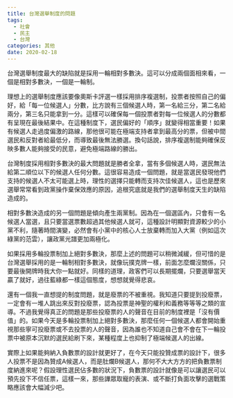 ```yaml
---
title: 台灣選舉制度的問題
tags:
  - 社會
  - 民主
  - 台灣
categories: 其他
date: 2020-02-18
---
```

台灣選舉制度最大的缺陷就是採用一輪相對多數決。這可以分成兩個面相來看，一個是相對多數決，一個是一輪制。

理想上的選舉制度應該要像奧斯卡評選一樣採用排序複選制，投票者按照自己的偏好，給「每一位候選人」分數，比方說有三個候選人時，第一名給三分，第二名給兩分，第三名只能拿到一分。這樣可以確保每一個投票者對每一位候選人的分數都有呈現在最後結果中。在這種制度下，選民偏好的「順序」就變得相當重要！如果有候選人走過度偏激的路線，那他很可能在極端支持者拿到最高分的票，但被中間選民和反對者給最低分，而導致最後無法勝選。換句話說，排序複選制能夠確保反映多數人能夠接受的民意，避免極端路線的勝出。

台灣制度採用相對多數決的最大問題就是勝者全拿，當有多個候選人時，選民無法給第二順位以下的候選人任何分數。這很容易造成一個問題，就是當選民發現他們支持的候選人不太可能選上時，理性的選擇只能轉而支持次佳候選人，這也是歷來選舉常常看到政黨操作棄保效應的原因，追根究底就是我們的選舉制度天生的缺陷造成的。

相對多數決造成的另一個問題是傾向產生兩黨制。因為在一個選區內，只會有一名候選人當選，且只要當選票數超過其他候選人就可，這種設計明顯對資源較少的小黨不利，隨著時間演變，必然會有小黨中的核心人士放棄轉而加入大黨（例如這次綠黨的范雲），讓政黨光譜更加兩極化。

如果採用多輪投票制加上絕對多數決，那麼上述的問題可以稍微減緩，但可惜的是台灣選舉採用的是一輪制相對多數決，就像玩撲克牌一樣，前面怎麼爛沒關係，只要最後開牌時我大你一點就好。同樣的道理，政客們可以長期擺爛，只要選舉當天贏了就好，過往藍綠都一樣這個態度，想想就覺得悲哀。

還有一個我一直想提的制度問題，就是廢票的不被重視。我知道只要提到投廢票，一定會有一堆人跳出來反對投廢票，認為投票是神聖的權利和義務等等等之類的宣導。不過我覺得真正的問題是那些投廢票的人的聲音在目前的制度裡是「沒有價值」的。如果今天是多輪投票制加上絕對多數決，那麼任何一個候選人都會開始重視那些寧可投廢票或不去投票的人的聲音，因為誰也不知道自己會不會在下一輪投票中被原本沉默的選民給刷下來，某種程度上也抑制了極端候選人的出線。

實際上如果能夠納入負數票的設計就更好了，在今天只能投贊成票的設計下，很多人投票不是因為贊成A候選人，而是肚爛B候選人，那何不大大方方的把負數票制度納進來呢？假設理性選民佔多數的狀況下，負數票的設計就像是可以讓選民可以預先投下不信任票，這樣一來，那些譁眾取寵的表演、或不斷打負面攻擊的選戰策略應該會大幅減少吧。